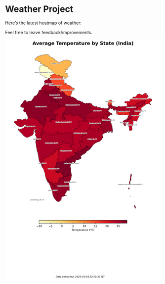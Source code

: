 # Weather Project

Here’s the latest heatmap of weather:

Feel free to leave feedback/improvements.

![India Heatmap](docs/assets/india_heatmap.png?v=E15761)
